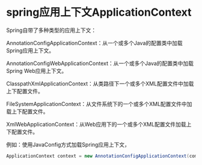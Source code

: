spring应用上下文ApplicationContext  
==========  
Spring自带了多种类型的应用上下文：  

AnnotationConfigApplicationContext：从一个或多个Java的配置类中加载Spring应用上下文。  

AnnotationConfigWebApplicationContext：从一个或多个Java的配置类中加载Spring Web应用上下文。  

ClasspathXmlApplicationContext：从类路径下一个或多个XML配置文件中加载上下配置文件。  

FileSystemApplicationContext：从文件系统下的一个或多个XML配置文件中加载上下配置文件。  

XmlWebApplicationContext：从Web应用下的一个或多个XML配置文件加载上下配置文件。  

例如：使用JavaConfig方式加载Spring应用上下文，
```java  
ApplicationContext context = new AnnotationConfigApplicationContext(com.sc.config.ApplicationConfig.class);
```  








